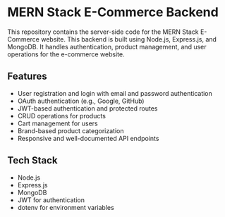 # MERN Stack E-Commerce Backend

This repository contains the server-side code for the MERN Stack E-Commerce website. This backend is built using Node.js, Express.js, and MongoDB. It handles authentication, product management, and user operations for the e-commerce website.

## Features

- User registration and login with email and password authentication
- OAuth authentication (e.g., Google, GitHub)
- JWT-based authentication and protected routes
- CRUD operations for products
- Cart management for users
- Brand-based product categorization
- Responsive and well-documented API endpoints

## Tech Stack

- Node.js
- Express.js
- MongoDB
- JWT for authentication
- dotenv for environment variables

